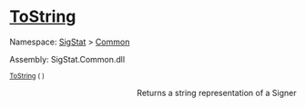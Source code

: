 # [ToString](./Signer-100663452.md)

Namespace: [SigStat]() > [Common](./../README.md)

Assembly: SigStat.Common.dll

<sub>[ToString](./Signer-100663452.md) (  )         <div style = "text-align: right" >Returns a string representation of a Signer</div></sub>
